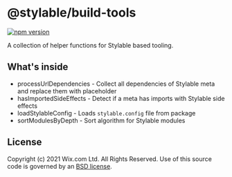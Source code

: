 # @stylable/build-tools

[![npm version](https://img.shields.io/npm/v/@stylable/build-tools.svg)](https://www.npmjs.com/package/@stylable/build-tools)

A collection of helper functions for Stylable based tooling.

## What's inside

* processUrlDependencies - Collect all dependencies of Stylable meta and replace them with placeholder
* hasImportedSideEffects - Detect if a meta has imports with Stylable side effects
* loadStylableConfig - Loads `stylable.config` file from package
* sortModulesByDepth - Sort algorithm for Stylable modules 


## License
Copyright (c) 2021 Wix.com Ltd. All Rights Reserved. Use of this source code is governed by an [BSD license](./LICENSE).
